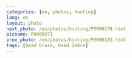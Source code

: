 ```yaml
---
categories: [en, photos, hunting]
lang: en
layout: photo
next_photo: /en/photos/hunting/P0000278.html
picname: P0000371
prev_photo: /en/photos/hunting/P0000183.html
tags: [Dead Grass, Dead Zebra]
---
```

